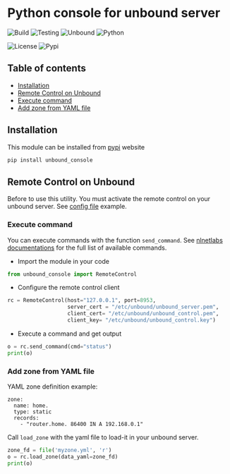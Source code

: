 # Python console for unbound server

![Build](https://github.com/dmachard/unbound-remotecontrol/workflows/Build/badge.svg) ![Testing](https://github.com/dmachard/unbound-remotecontrol/workflows/Testing/badge.svg) ![Unbound](https://byob.yarr.is/dmachard/unbound-remotecontrol/unbound) ![Python](https://byob.yarr.is/dmachard/unbound-remotecontrol/python)

![License](https://badgen.net/badge/License/MIT/yellow?icon=github) ![Pypi](https://github.com/dmachard/unbound-remotecontrol/workflows/PyPI/badge.svg)

## Table of contents
* [Installation](#installation)
* [Remote Control on Unbound](#remote-control-on-unbound)
* [Execute command](#execute-command)
* [Add zone from YAML file](#add-zone-from-yaml-file)

## Installation

This module can be installed from [pypi](https://pypi.org/project/unbound_console/) website

```python
pip install unbound_console
```

## Remote Control on Unbound

Before to use this utility. You must activate the remote control on your unbound server.
See [config file](https://github.com/dmachard/unbound-remotecontrol/blob/master/tests/unbound_remotecontrol_tls.conf) example. 

### Execute command

You can execute commands with the function `send_command`. See [nlnetlabs documentations](https://www.nlnetlabs.nl/documentation/unbound/unbound-control/) for the full list of available commands.

- Import the module in your code

```python
from unbound_console import RemoteControl
```

- Configure the remote control client

```python
rc = RemoteControl(host="127.0.0.1", port=8953,
                   server_cert = "/etc/unbound/unbound_server.pem", 
                   client_cert= "/etc/unbound/unbound_control.pem",
                   client_key= "/etc/unbound/unbound_control.key")
```

- Execute a command and get output

```python
o = rc.send_command(cmd="status")
print(o)
```

### Add zone from YAML file

YAML zone definition example:

```
zone:
  name: home.
  type: static
  records:
    - "router.home. 86400 IN A 192.168.0.1"
```

Call `load_zone` with the yaml file to load-it in your unbound server.

```python
zone_fd = file('myzone.yml', 'r')
o = rc.load_zone(data_yaml=zone_fd)
print(o)
```